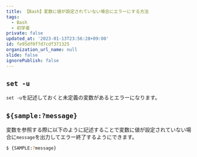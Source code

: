 ```yaml
---
title: 【Bash】変数に値が設定されていない場合にエラーにする方法
tags:
  - Bash
  - 初学者
private: false
updated_at: '2023-01-13T23:56:28+09:00'
id: fe95df0f7d7cdf371325
organization_url_name: null
slide: false
ignorePublish: false
---
```

## `set -u`

`set -u`を記述しておくと未定義の変数があるとエラーになります。

## `${sample:?message}`
変数を参照する際に以下のように記述することで変数に値が設定されていない場合に`message`を出力してエラー終了するようにできます。

```bash
$ {SAMPLE:?message}

```
